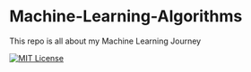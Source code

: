 # Machine-Learning-Algorithms
This repo is all about my Machine Learning Journey

[![MIT License](https://img.shields.io/badge/License-MIT-blue.svg)](https://opensource.org/licenses/MIT)

